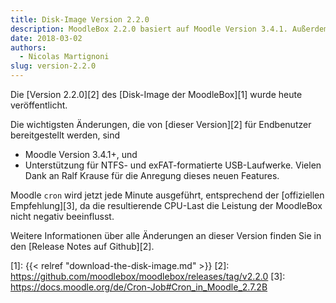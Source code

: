 ```yaml
---
title: Disk-Image Version 2.2.0
description: MoodleBox 2.2.0 basiert auf Moodle Version 3.4.1. Außerdem wurden verschiedene Verbesserungen vorgenommen.
date: 2018-03-02
authors:
  - Nicolas Martignoni
slug: version-2.2.0
---
```


Die [Version 2.2.0][2] des [Disk-Image der MoodleBox][1]  wurde heute veröffentlicht.

Die wichtigsten Änderungen, die von [dieser Version][2] für Endbenutzer bereitgestellt werden, sind
  - Moodle Version 3.4.1+, und
  - Unterstützung für NTFS- und exFAT-formatierte USB-Laufwerke. Vielen Dank an Ralf Krause für die Anregung dieses neuen Features.

Moodle `cron` wird jetzt jede Minute ausgeführt, entsprechend der [offiziellen Empfehlung][3], da die resultierende CPU-Last die Leistung der MoodleBox nicht negativ beeinflusst.

Weitere Informationen über alle Änderungen an dieser Version finden Sie in den [Release Notes auf Github][2].

 [1]: {{< relref "download-the-disk-image.md" >}}
 [2]: https://github.com/moodlebox/moodlebox/releases/tag/v2.2.0
 [3]: https://docs.moodle.org/de/Cron-Job#Cron_in_Moodle_2.7.2B
